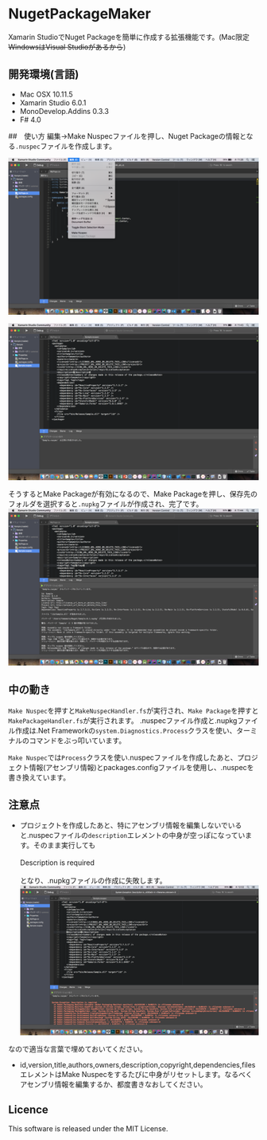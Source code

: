 # NugetPackageMaker

Xamarin StudioでNuget Packageを簡単に作成する拡張機能です。(Mac限定<s>WindowsはVisual Studioがあるから</s>)

## 開発環境(言語)
* Mac OSX 10.11.5
* Xamarin Studio 6.0.1
* MonoDevelop.Addins 0.3.3
* F# 4.0

##　使い方
編集->Make Nuspecファイルを押し、Nuget Packageの情報となる`.nuspec`ファイルを作成します。

![image 1](https://github.com/Crocus7724/NugetPackageMaker/blob/master/%E3%82%B9%E3%82%AF%E3%83%AA%E3%83%BC%E3%83%B3%E3%82%B7%E3%83%A7%E3%83%83%E3%83%88%202016-07-07%2011.26.52.png)

![image 2](https://github.com/Crocus7724/NugetPackageMaker/blob/master/%E3%82%B9%E3%82%AF%E3%83%AA%E3%83%BC%E3%83%B3%E3%82%B7%E3%83%A7%E3%83%83%E3%83%88%202016-07-07%2011.43.35.png)

そうするとMake Packageが有効になるので、Make Packageを押し、保存先のフォルダを選択すると`.nupkg`ファイルが作成され、完了です。
![image 3](https://github.com/Crocus7724/NugetPackageMaker/blob/master/%E3%82%B9%E3%82%AF%E3%83%AA%E3%83%BC%E3%83%B3%E3%82%B7%E3%83%A7%E3%83%83%E3%83%88%202016-07-07%2011.44.18.png)

## 中の動き
`Make Nuspec`を押すと`MakeNuspecHandler.fs`が実行され、`Make Package`を押すと`MakePackageHandler.fs`が実行されます。
.nuspecファイル作成と.nupkgファイル作成は.Net Frameworkの`system.Diagnostics.Process`クラスを使い、ターミナルのコマンドをぶっ叩いています。

`Make Nuspec`では`Process`クラスを使い.nuspecファイルを作成したあと、プロジェクト情報(アセンブリ情報)とpackages.configファイルを使用し、.nuspecを書き換えています。

## 注意点
* プロジェクトを作成したあと、特にアセンブリ情報を編集しないでいると.nuspecファイルの`description`エレメントの中身が空っぽになっています。そのまま実行しても    
<br />Description is required<br />  
となり、.nupkgファイルの作成に失敗します。  
![error](https://github.com/Crocus7724/NugetPackageMaker/blob/master/%E3%82%B9%E3%82%AF%E3%83%AA%E3%83%BC%E3%83%B3%E3%82%B7%E3%83%A7%E3%83%83%E3%83%88%202016-07-07%2012.02.20.png)

なので適当な言葉で埋めておいてください。  


* id,version,title,authors,owners,description,copyright,dependencies,filesエレメントはMake Nuspecをするたびに中身がリセットします。なるべくアセンブリ情報を編集するか、都度書きなおしてください。

## Licence
This software is released under the MIT License.

